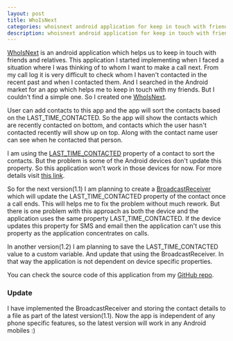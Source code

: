 ```yaml
---
layout: post
title: WhoIsNext
categories: whoisnext android application for keep in touch with friends or relatives 
description: whoisnext android application for keep in touch with friends or relatives
---
```


[WhoIsNext](http://market.android.com/details?id=com.abhidsm.whoisnext) is an android application which helps us to keep in touch
with friends and relatives. This application I started implementing
when I faced a situation where I was thinking of to whom I want to
make a call next. From my call log it is very difficult to check whom
I haven't contacted in the recent past and when I contacted them. And
I searched in the Android market for an app which helps me to keep in
touch with my friends. But I couldn't find a simple one. So I created
one [WhoIsNext](http://market.android.com/details?id=com.abhidsm.whoisnext).

User can add contacts to this app and the app will sort the contacts
based on the LAST_TIME_CONTACTED. So the app will show the contacts
which are recently contacted on bottom, and contacts which the user
hasn't contacted recently will show up on top. Along with the contact
name user can see when he contacted that person. 

I am using the [LAST_TIME_CONTACTED](http://developer.android.com/reference/android/provider/ContactsContract.Contacts.html) property of a contact to sort the
contacts. But the problem is some of the Android devices don't update
this property. So this application won't work in those devices for
now. For more details visit [this
link](http://stackoverflow.com/questions/5009072/problem-with-times-contacted-value-in-android-contacts-data?rq=1).

So for the next version(1.1) I am planning to create a [BroadcastReceiver](http://www.vogella.com/articles/AndroidBroadcastReceiver/article.html)
which will update the LAST_TIME_CONTACTED property of the contact once
a call ends. This will helps me to fix the problem without much
rework. But there is one problem with this approach as both the device and the
application uses the same property LAST_TIME_CONTACTED. If the
device updates this property for SMS and email then the application
can't use this property as the application concentrates on calls.

In another version(1.2) I am planning to save the LAST_TIME_CONTACTED
value to a custom variable. And update that using the
BroadcastReceiver. In that way the application is not dependent on
device specific properties.

You can check the source code of this application from my [GitHub repo](https://github.com/abhidsm/who-is-next).

### Update

I have implemented the BroadcastReceiver and storing the contact
details to a file as part of the latest version(1.1). Now the app is
independent of any phone specific features, so the latest version will work in any
Android mobiles :)
